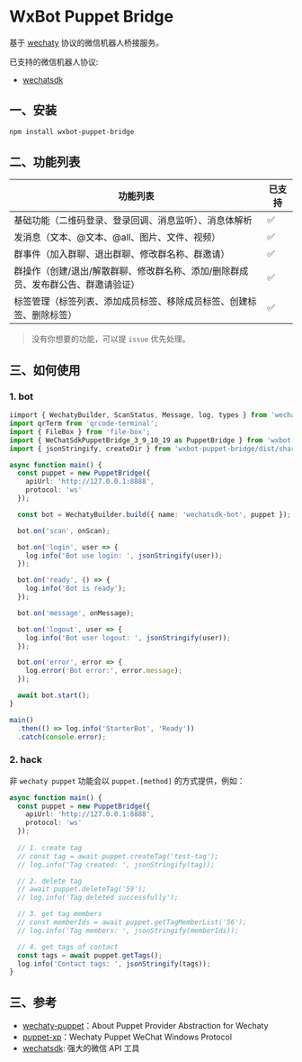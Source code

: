 # WxBot Puppet Bridge

基于 [wechaty](https://github.com/wechaty) 协议的微信机器人桥接服务。

已支持的微信机器人协议: 

* [wechatsdk](https://github.com/WeChatAPIs/wechatAPI)

## 一、安装

```bash
npm install wxbot-puppet-bridge
```

## 二、功能列表

| 功能列表                                   | 已支持 |
| ------------------------------------------ | ------ |
| 基础功能（二维码登录、登录回调、消息监听）、消息体解析 | ✅      |
| 发消息（文本、@文本、@all、图片、文件、视频）       | ✅      |
| 群事件（加入群聊、退出群聊、修改群名称、群邀请） | ✅     |
| 群操作（创建/退出/解散群聊、修改群名称、添加/删除群成员、发布群公告、群邀请验证） | ✅   |
| 标签管理（标签列表、添加成员标签、移除成员标签、创建标签、删除标签） | ✅   |

>  没有你想要的功能，可以提 `issue` 优先处理。

## 三、如何使用

### 1. bot

```typescript
iimport { WechatyBuilder, ScanStatus, Message, log, types } from 'wechaty';
import qrTerm from 'qrcode-terminal';
import { FileBox } from 'file-box';
import { WeChatSdkPuppetBridge_3_9_10_19 as PuppetBridge } from 'wxbot-puppet-bridge';
import { jsonStringify, createDir } from 'wxbot-puppet-bridge/dist/shared';

async function main() {
  const puppet = new PuppetBridge({
    apiUrl: 'http://127.0.0.1:8888',
    protocol: 'ws'
  });

  const bot = WechatyBuilder.build({ name: 'wechatsdk-bot', puppet });

  bot.on('scan', onScan);

  bot.on('login', user => {
    log.info('Bot use login: ', jsonStringify(user));
  });

  bot.on('ready', () => {
    log.info('Bot is ready');
  });

  bot.on('message', onMessage);

  bot.on('logout', user => {
    log.info('Bot user logout: ', jsonStringify(user));
  });

  bot.on('error', error => {
    log.error('Bot error:', error.message);
  });

  await bot.start();
}

main()
  .then(() => log.info('StarterBot', 'Ready'))
  .catch(console.error);
```

### 2. hack

非  `wechaty puppet`  功能会以  `puppet.[method]`  的方式提供，例如：

```typescript
async function main() {
  const puppet = new PuppetBridge({
    apiUrl: 'http://127.0.0.1:8888',
    protocol: 'ws'
  });
  
  // 1. create tag
  // const tag = await puppet.createTag('test-tag');
  // log.info('Tag created: ', jsonStringify(tag));

  // 2. delete tag
  // await puppet.deleteTag('59');
  // log.info('Tag deleted successfully');

  // 3. get tag members
  // const memberIds = await puppet.getTagMemberList('56');
  // log.info('Tag members: ', jsonStringify(memberIds));

  // 4. get tags of contact
  const tags = await puppet.getTags();
  log.info('Contact tags: ', jsonStringify(tags));
}
```

## 三、参考

* [wechaty-puppet](https://github.com/wechaty/wechaty-puppet)：About
Puppet Provider Abstraction for Wechaty
* [puppet-xp](https://github.com/wechaty/puppet-xp)：Wechaty Puppet WeChat Windows Protocol
* [wechatsdk](https://github.com/WeChatAPIs/wechatAPI): 强大的微信 API 工具
